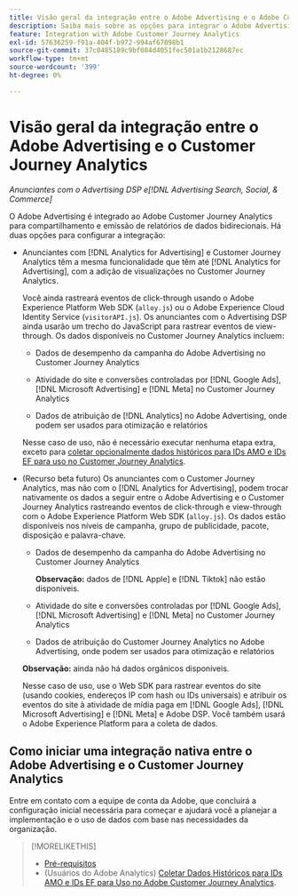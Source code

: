```yaml
---
title: Visão geral da integração entre o Adobe Advertising e o Adobe Customer Journey Analytics
description: Saiba mais sobre as opções para integrar o Adobe Advertising ao Adobe Customer Journey Analytics.
feature: Integration with Adobe Customer Journey Analytics
exl-id: 57636259-f91a-404f-b972-994af67098b1
source-git-commit: 37c0485189c9bf084d4051fec501a1b2128687ec
workflow-type: tm+mt
source-wordcount: '399'
ht-degree: 0%

---
```


# Visão geral da integração entre o Adobe Advertising e o Customer Journey Analytics

<!-- title? If I change, change refs throughout -->

*Anunciantes com o Advertising DSP e[!DNL Advertising Search, Social, & Commerce]*

O Adobe Advertising é integrado ao Adobe Customer Journey Analytics para compartilhamento e emissão de relatórios de dados bidirecionais. Há duas opções para configurar a integração:

* Anunciantes com [!DNL Analytics for Advertising] e Customer Journey Analytics têm a mesma funcionalidade que têm até [!DNL Analytics for Advertising], com a adição de visualizações no Customer Journey Analytics.

  Você ainda rastreará eventos de click-through usando o Adobe Experience Platform Web SDK (`alloy.js`) ou o Adobe Experience Cloud Identity Service (`visitorAPI.js`). Os anunciantes com o Advertising DSP ainda usarão um trecho do JavaScript para rastrear eventos de view-through. Os dados disponíveis no Customer Journey Analytics incluem:

   * Dados de desempenho da campanha do Adobe Advertising no Customer Journey Analytics

   * Atividade do site e conversões controladas por [!DNL Google Ads], [!DNL Microsoft Advertising] e [!DNL Meta] no Customer Journey Analytics

   * Dados de atribuição de [!DNL Analytics] no Adobe Advertising, onde podem ser usados para otimização e relatórios

  Nesse caso de uso, não é necessário executar nenhuma etapa extra, exceto para [coletar opcionalmente dados históricos para IDs AMO e IDs EF para uso no Customer Journey Analytics](/help/integrations/analytics/rvars-to-evars.md).

* (Recurso beta futuro) Os anunciantes com o Customer Journey Analytics, mas não com o [!DNL Analytics for Advertising], podem trocar nativamente os dados a seguir entre o Adobe Advertising e o Customer Journey Analytics rastreando eventos de click-through e view-through com o Adobe Experience Platform Web SDK (`alloy.js`). Os dados estão disponíveis nos níveis de campanha, grupo de publicidade, pacote, disposição e palavra-chave.

   * Dados de desempenho da campanha do Adobe Advertising no Customer Journey Analytics

     **Observação:** dados de [!DNL Apple] e [!DNL Tiktok] não estão disponíveis.

   * Atividade do site e conversões controladas por [!DNL Google Ads], [!DNL Microsoft Advertising] e [!DNL Meta] no Customer Journey Analytics

   * Dados de atribuição do Customer Journey Analytics no Adobe Advertising, onde podem ser usados para otimização e relatórios

  **Observação:** ainda não há dados orgânicos disponíveis.<!-- Does that belong somewhere up above? -->

  Nesse caso de uso, use o Web SDK para rastrear eventos do site (usando cookies, endereços IP com hash ou IDs universais) e atribuir os eventos do site à atividade de mídia paga em [!DNL Google Ads], [!DNL Microsoft Advertising] e [!DNL Meta] e Adobe DSP. Você também usará o Adobe Experience Platform para a coleta de dados.

## Como iniciar uma integração nativa entre o Adobe Advertising e o Customer Journey Analytics

Entre em contato com a equipe de conta da Adobe, que concluirá a configuração inicial necessária para começar e ajudará você a planejar a implementação e o uso de dados com base nas necessidades da organização.

>[!MORELIKETHIS]
>
>* [Pré-requisitos](prerequisites.md)
>* (Usuários do Adobe Analytics) [Coletar Dados Históricos para IDs AMO e IDs EF para Uso no Adobe Customer Journey Analytics](/help/integrations/analytics/rvars-to-evars.md).
